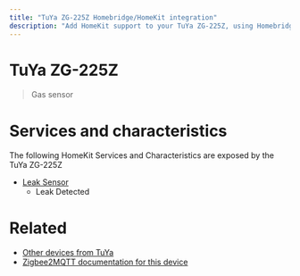 ```yaml
---
title: "TuYa ZG-225Z Homebridge/HomeKit integration"
description: "Add HomeKit support to your TuYa ZG-225Z, using Homebridge, Zigbee2MQTT and homebridge-z2m."
---
```

<!---
This file has been GENERATED using src/docgen/docgen.ts
DO NOT EDIT THIS FILE MANUALLY!
-->
# TuYa ZG-225Z
> Gas sensor


# Services and characteristics
The following HomeKit Services and Characteristics are exposed by
the TuYa ZG-225Z

* [Leak Sensor](../../sensors.md)
  * Leak Detected


# Related
* [Other devices from TuYa](../index.md#tuya)
* [Zigbee2MQTT documentation for this device](https://www.zigbee2mqtt.io/devices/ZG-225Z.html)